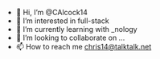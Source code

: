 - 👋 Hi, I’m @CAlcock14
- 👀 I’m interested in full-stack
- 🌱 I’m currently learning with _nology
- 💞️ I’m looking to collaborate on ...
- 📫 How to reach me chris14@talktalk.net

<!---
CAlcock14/CAlcock14 is a ✨ special ✨ repository because its `README.md` (this file) appears on your GitHub profile.
You can click the Preview link to take a look at your changes.
--->
